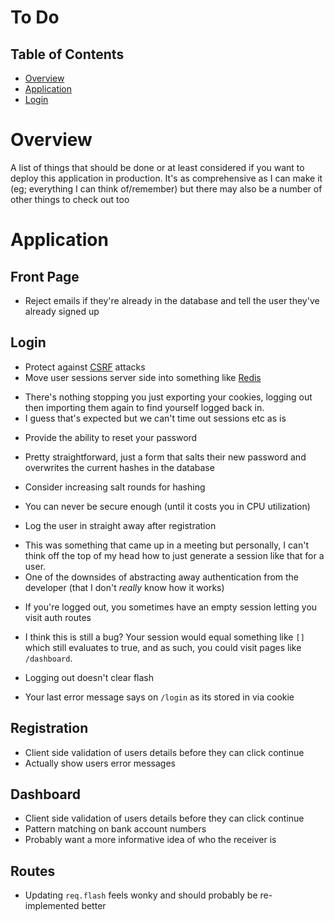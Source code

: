 # To Do

## Table of Contents

- [Overview](#overview)
- [Application](#application)
 - [Login](#login)

# Overview

A list of things that should be done or at least considered if you want to deploy this application in production.
It's as comprehensive as I can make it (eg; everything I can think of/remember) but there may also be a number of other things to check out too

# Application

## Front Page
* Reject emails if they're already in the database and tell the user they've already signed up

## Login

* Protect against [CSRF](https://en.wikipedia.org/wiki/Cross-site_request_forgery) attacks
* Move user sessions server side into something like [Redis](https://redis.io/)
 - There's nothing stopping you just exporting your cookies, logging out then importing them again to find yourself logged back in.
 - I guess that's expected but we can't time out sessions etc as is
* Provide the ability to reset your password
 - Pretty straightforward, just a form that salts their new password and overwrites the current hashes in the database
* Consider increasing salt rounds for hashing
 - You can never be secure enough (until it costs you in CPU utilization)
* Log the user in straight away after registration
 - This was something that came up in a meeting but personally, I can't think off the top of my head how to just generate a session like that for a user.
 - One of the downsides of abstracting away authentication from the developer (that I don't *really* know how it works)
* If you're logged out, you sometimes have an empty session letting you visit auth routes
 - I think this is still a bug? Your session would equal something like `[]` which still evaluates to true, and as such, you could visit pages like `/dashboard`.
* Logging out doesn't clear flash
 - Your last error message says on `/login` as its stored in via cookie

## Registration

* Client side validation of users details before they can click continue
* Actually show users error messages

## Dashboard

* Client side validation of users details before they can click continue
* Pattern matching on bank account numbers
* Probably want a more informative idea of who the receiver is

## Routes

* Updating `req.flash` feels wonky and should probably be re-implemented better